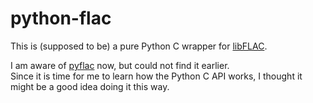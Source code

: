 python-flac
===========

This is (supposed to be) a pure Python C wrapper for [libFLAC](https://xiph.org/flac/).

I am aware of [pyflac](https://github.com/dsully/pyflac) now, but could not find it earlier.  
Since it is time for me to learn how the Python C API works, I thought it might be a good idea doing it this way.

